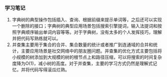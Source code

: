 ### 学习笔记
1. 字典树的典型操作包括插入、查询、根据前缀来提示单词等，之后还可以实现一个删除的接口；字典树的典型应用场景包括搜索引擎提词，输入法提词和按照字典顺序输出单词内容等等。对于字典树，没有太多的个人发挥技巧，理解并把代码写熟练就可以。
2. 并查集主要用于集合的合并、集合数量的统计或者推广到连通域的合并和统计，主要应用场景是社交网络中的朋友圈问题。并查集的优化方式主要包括将小规模的树添加到大规模的树的根节点上和路径压缩，可以将搜索的时间复杂度降为O(1)，减小树的高度。对于并查集，主要的学习方式仍然是理解式记忆，并将代码写得滚瓜烂熟。